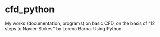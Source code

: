 # cfd_python
My works (documentation, programs) on basic CFD, on the basis of "12 steps to Navier-Stokes" by Lorena Barba. Using Python
